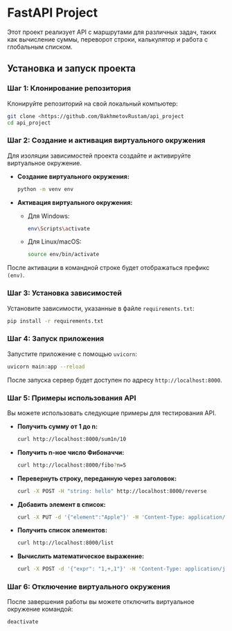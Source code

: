 
# FastAPI Project

Этот проект реализует API с маршрутами для различных задач, таких как вычисление суммы, переворот строки, калькулятор и работа с глобальным списком.

## Установка и запуск проекта

### Шаг 1: Клонирование репозитория

Клонируйте репозиторий на свой локальный компьютер:

```bash
git clone <https://github.com/BakhmetovRustam/api_project
cd api_project
```

### Шаг 2: Создание и активация виртуального окружения

Для изоляции зависимостей проекта создайте и активируйте виртуальное окружение.

- **Создание виртуального окружения:**

  ```bash
  python -m venv env
  ```

- **Активация виртуального окружения:**

  - Для Windows:
  
    ```bash
    env\Scripts\activate
    ```

  - Для Linux/macOS:
  
    ```bash
    source env/bin/activate
    ```

После активации в командной строке будет отображаться префикс `(env)`.

### Шаг 3: Установка зависимостей

Установите зависимости, указанные в файле `requirements.txt`:

```bash
pip install -r requirements.txt
```

### Шаг 4: Запуск приложения

Запустите приложение с помощью `uvicorn`:

```bash
uvicorn main:app --reload
```

После запуска сервер будет доступен по адресу `http://localhost:8000`.

### Шаг 5: Примеры использования API

Вы можете использовать следующие примеры для тестирования API.

- **Получить сумму от 1 до n:**

  ```bash
  curl http://localhost:8000/sum1n/10
  ```

- **Получить n-ное число Фибоначчи:**

  ```bash
  curl http://localhost:8000/fibo?n=5
  ```

- **Перевернуть строку, переданную через заголовок:**

  ```bash
  curl -X POST -H "string: hello" http://localhost:8000/reverse
  ```

- **Добавить элемент в список:**

  ```bash
  curl -X PUT -d '{"element":"Apple"}' -H 'Content-Type: application/json' http://localhost:8000/list
  ```

- **Получить список элементов:**

  ```bash
  curl http://localhost:8000/list
  ```

- **Вычислить математическое выражение:**

  ```bash
  curl -X POST -d '{"expr": "1,+,1"}' -H 'Content-Type: application/json' http://localhost:8000/calculator
  ```

### Шаг 6: Отключение виртуального окружения

После завершения работы вы можете отключить виртуальное окружение командой:

```bash
deactivate
```
